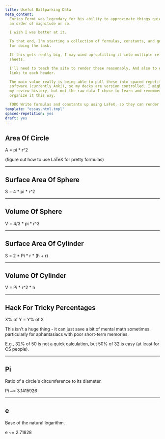```yaml
---
title: Useful Ballparking Data
meta_content:
  Enrico Fermi was legendary for his ability to approximate things quickly to
  an order of magnitude or so.

  I wish I was better at it.

  To that end, I'm starting a collection of formulas, constants, and guidelines
  for doing the task.

  If this gets really big, I may wind up splitting it into multiple reference
  sheets.

  I'll need to teach the site to render these reasonably. And also to offer
  links to each header.

  The main value really is being able to pull these into spaced repetition
  software (currently Anki), so my decks are version controlled. I might lose
  my review history, but not the raw data I chose to learn and remember, if I
  organize it this way.

  TODO Write formulas and constants up using LaTeX, so they can render prettily.
template: "essay.html.tmpl"
spaced-repetition: yes
draft: yes
---
```


## Area Of Circle

A = pi * r^2

(figure out how to use LaTeX for pretty formulas)

---

## Surface Area Of Sphere

S = 4 * pi * r^2

---

## Volume Of Sphere

V = 4/3 * pi * r^3

---

## Surface Area Of Cylinder

S = 2 * Pi * r * (h + r)

---

## Volume Of Cylinder

V = Pi * r^2 * h

---

## Hack For Tricky Percentages

X% of Y = Y% of X

This isn't a huge thing - it can just save a bit of mental math sometimes.
particularly for aphantasiacs with poor short-term memories.

E.g., 32% of 50 is not a quick calculation, but 50% of 32 is easy (at least for
CS people).

---

## Pi

Ratio of a circle's circumference to its diameter.

Pi ~= 3.1415926

---

## e

Base of the natural logarithm.

e ~= 2.71828
